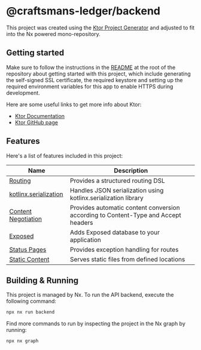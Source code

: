 # @craftsmans-ledger/backend

This project was created using the [Ktor Project Generator](https://start.ktor.io) and adjusted to fit into the Nx powered mono-repository.

## Getting started

Make sure to follow the instructions in the [README](../../README.md#getting-started) at the root of the repository about getting started with this project, which include generating the self-signed SSL certificate, the required keystore and setting up the required environment variables for this app to enable HTTPS during development.

Here are some useful links to get more info about Ktor:

- [Ktor Documentation](https://ktor.io/docs/home.html)
- [Ktor GitHub page](https://github.com/ktorio/ktor)

## Features

Here's a list of features included in this project:

| Name                                                                   | Description                                                                        |
|------------------------------------------------------------------------|------------------------------------------------------------------------------------|
| [Routing](https://start.ktor.io/p/routing)                             | Provides a structured routing DSL                                                  |
| [kotlinx.serialization](https://start.ktor.io/p/kotlinx-serialization) | Handles JSON serialization using kotlinx.serialization library                     |
| [Content Negotiation](https://start.ktor.io/p/content-negotiation)     | Provides automatic content conversion according to Content-Type and Accept headers |
| [Exposed](https://start.ktor.io/p/exposed)                             | Adds Exposed database to your application                                          |
| [Status Pages](https://start.ktor.io/p/status-pages)                   | Provides exception handling for routes                                             |
| [Static Content](https://start.ktor.io/p/static-content)               | Serves static files from defined locations                                         |

## Building & Running

This project is managed by Nx. To run the API backend, execute the following command:

```bash
npx nx run backend
```

Find more commands to run by inspecting the project in the Nx graph by running:

```bash
npx nx graph
```
